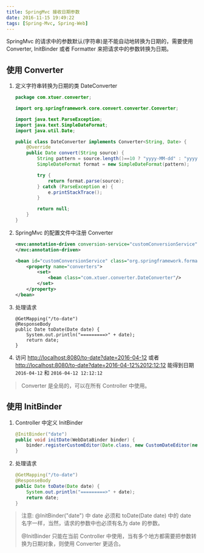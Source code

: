 ```yaml
---
title: SpringMvc 接收日期参数
date: 2016-11-15 19:49:22
tags: [Spring-Mvc, Spring-Web]
---
```

SpringMvc 的请求中的参数默认(字符串)是不能自动地转换为日期的，需要使用 Converter, InitBinder 或者 Formatter 来把请求中的参数转换为日期。

<!--more-->

## 使用 Converter
1. 定义字符串转换为日期的类 DateConverter

    ```java
    package com.xtuer.converter;

    import org.springframework.core.convert.converter.Converter;

    import java.text.ParseException;
    import java.text.SimpleDateFormat;
    import java.util.Date;

    public class DateConverter implements Converter<String, Date> {
        @Override
        public Date convert(String source) {
            String pattern = source.length()==10 ? "yyyy-MM-dd" : "yyyy-MM-dd HH:mm:ss";
            SimpleDateFormat format = new SimpleDateFormat(pattern);

            try {
                return format.parse(source);
            } catch (ParseException e) {
                e.printStackTrace();
            }

            return null;
        }
    }
    ```
2. SpringMvc 的配置文件中注册 Converter

    ```xml
    <mvc:annotation-driven conversion-service="customConversionService">
    </mvc:annotation-driven>

    <bean id="customConversionService" class="org.springframework.format.support.FormattingConversionServiceFactoryBean">
        <property name="converters">
            <set>
                <bean class="com.xtuer.converter.DateConverter"/>
            </set>
        </property>
    </bean>
    ```

3. 处理请求

    ```
    @GetMapping("/to-date")
    @ResponseBody
    public Date toDate(Date date) {
        System.out.println("=========>" + date);
        return date;
    }
    ```

4. 访问 <http://localhost:8080/to-date?date=2016-04-12> 或者 <http://localhost:8080/to-date?date=2016-04-12%2012:12:12> 能得到日期 `2016-04-12` 和 `2016-04-12 12:12:12`

> Converter 是全局的，可以在所有 Controller 中使用。

## 使用 InitBinder
1. Controller 中定义 InitBinder

    ```java
    @InitBinder("date")
    public void initDate(WebDataBinder binder) {
        binder.registerCustomEditor(Date.class, new CustomDateEditor(new SimpleDateFormat("yyyy-MM-dd"), true));
    }
    ```

2. 处理请求

    ```java
    @GetMapping("/to-date")
    @ResponseBody
    public Date toDate(Date date) {
        System.out.println("=========>" + date);
        return date;
    }
    ```

> 注意: @InitBinder("date") 中 date 必须和 toDate(Date date) 中的 date 名字一样，当然，请求的参数中也必须有名为 date 的参数。
>
> @InitBinder 只能在当前 Controller 中使用，当有多个地方都需要把参数转换为日期对象，则使用 Converter 更适合。
